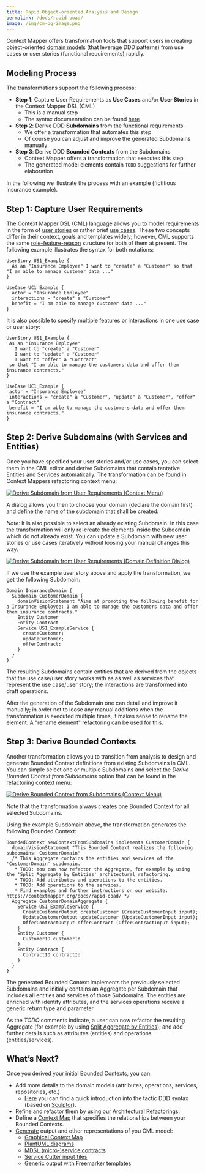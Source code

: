 ```yaml
---
title: Rapid Object-oriented Analysis and Design
permalink: /docs/rapid-ooad/
image: /img/cm-og-image.png
---
```


Context Mapper offers transformation tools that support users in creating object-oriented [domain models](https://martinfowler.com/eaaCatalog/domainModel.html) (that leverage DDD patterns) from use cases or user stories (functional requirements) rapidly. 

## Modeling Process
The transformations support the following process:

 - **Step 1**: Capture User Requirements as **Use Cases** and/or **User Stories** in the Context Mapper DSL (CML)
   - This is a manual step
   - The syntax documentation can be found [here](/docs/user-requirements/)
 - **Step 2**: Derive DDD **Subdomains** from the functional requirements
   - We offer a transformation that automates this step
   - Of course you can adjust and improve the generated Subdomains manually
 - **Step 3**: Derive DDD **Bounded Contexts** from the Subdomains
   - Context Mapper offers a transformation that executes this step
   - The generated model elements contain `TODO` suggestions for further elaboration

In the following we illustrate the process with an example (fictitious insurance example).

## Step 1: Capture User Requirements
The Context Mapper DSL (CML) language allows you to model requirements in the form of [user stories](https://www.agilealliance.org/glossary/user-stories/) or rather brief [use cases](https://medium.com/@warren2lynch/all-you-need-to-know-about-use-case-modeling-828756da3215). These two concepts differ in their context, goals and templates widely; however, CML supports the same [role-feature-reason](https://www.agilealliance.org/glossary/user-story-template/) structure for both of them at present. 
The following example illustrates the syntax for both notations:

```text
UserStory US1_Example {
  As an "Insurance Employee" I want to "create" a "Customer" so that "I am able to manage customer data ..."
}

UseCase UC1_Example {
  actor = "Insurance Employee"
  interactions = "create" a "Customer"
  benefit = "I am able to manage customer data ..."
}
```

It is also possible to specify multiple features or interactions in one use case or user story:

 ```text
UserStory US1_Example {
  As an "Insurance Employee" 
    I want to "create" a "Customer"
    I want to "update" a "Customer"
    I want to "offer" a "Contract" 
  so that "I am able to manage the customers data and offer them insurance contracts."
}

UseCase UC1_Example {
  actor = "Insurance Employee"
  interactions = "create" a "Customer", "update" a "Customer", "offer" a "Contract"
  benefit = "I am able to manage the customers data and offer them insurance contracts."
}
```

## Step 2: Derive Subdomains (with Services and Entities)
Once you have specified your user stories and/or use cases, you can select them in the CML editor and derive Subdomains that contain tentative Entities and Services automatically. The transformation can be found in Context Mappers refactoring context menu:

<a target="_blank" href="/img/derive-subdomain-from-ur-1.png">![Derive Subdomain from User Requirements (Context Menu)](/img/derive-subdomain-from-ur-1.png)</a>
 
A dialog allows you then to choose your domain (declare the domain first) and define the name of the subdomain that shall be created:

*Note:* It is also possible to select an already existing Subdomain. In this case the transformation will only re-create the elements inside the Subdomain which do not already exist.
You can update a Subdomain with new user stories or use cases iteratively without loosing your manual changes this way. 

<a target="_blank" href="/img/derive-subdomain-from-ur-2.png">![Derive Subdomain from User Requirements (Domain Definition Dialog)](/img/derive-subdomain-from-ur-2.png)</a>

If we use the example user story above and apply the transformation, we get the following Subdomain:

```text
Domain InsuranceDomain {
  Subdomain CustomerDomain {
    domainVisionStatement "Aims at promoting the following benefit for a Insurance Employee: I am able to manage the customers data and offer them insurance contracts."
    Entity Customer
    Entity Contract
    Service US1_ExampleService {
      createCustomer;
      updateCustomer;
      offerContract;
    }
  }
}
```

The resulting Subdomains contain entities that are derived from the objects that the use case/user story works with as as well as services that represent the use case/user story; the interactions are transformed into draft operations. 

After the generation of the Subdomain one can detail and improve it manually; in order not to loose any manual additions when the transformation is executed multiple times, it makes sense to rename the element. A "rename element" refactoring can be used for this.

## Step 3: Derive Bounded Contexts
Another transformation allows you to transition from analysis to design and generate Bounded Context definitions from existing Subdomains in CML. You can simple select one or multiple Subdomains and select the _Derive Bounded Context from Subdomains_ option that can be found in the refactoring context menu:

<a target="_blank" href="/img/derive-bc-from-subdomain-1.png">![Derive Bounded Context from Subdomains (Context Menu)](/img/derive-bc-from-subdomain-1.png)</a>

Note that the transformation always creates one Bounded Context for all selected Subdomains.  

Using the example Subdomain above, the transformation generates the following Bounded Context:

```text
BoundedContext NewContextFromSubdomains implements CustomerDomain {
  domainVisionStatement "This Bounded Context realizes the following subdomains: CustomerDomain"
  /* This Aggregate contains the entities and services of the 'CustomerDomain' subdomain.
   * TODO: You can now refactor the Aggregate, for example by using the 'Split Aggregate by Entities' architectural refactoring.
   * TODO: Add attributes and operations to the entities.
   * TODO: Add operations to the services.
   * Find examples and further instructions on our website: https://contextmapper.org/docs/rapid-ooad/ */
  Aggregate CustomerDomainAggregate {
    Service US1_ExampleService {
      CreateCustomerOutput createCustomer (CreateCustomerInput input);
      UpdateCustomerOutput updateCustomer (UpdateCustomerInput input);
      OfferContractOutput offerContract (OfferContractInput input);
    }
    Entity Customer {
      CustomerID customerId
    }
    Entity Contract {
      ContractID contractId
    }
  }
}
```

The generated Bounded Context implements the previously selected Subdomains and initially contains an Aggregate per Subdomain that includes all entities and services of those Subdomains. The entities are enriched with identify attributes, and the services operations receive a generic return type and parameter. 

As the _TODO_ comments indicate, a user can now refactor the resulting Aggregate (for example by using [Split Aggregate by Entities](/docs/ar-split-aggregate-by-entities/)), and add further details such as attributes (entities) and operations (entities/services).

## What’s Next?
Once you derived your initial Bounded Contexts, you can:

 - Add more details to the domain models (attributes, operations, services, repositories, etc.)
   - [Here](/docs/tactic-ddd/) you can find a quick introduction into the tactic DDD syntax (based on [Sculptor](http://sculptorgenerator.org/)).
 - Refine and refactor them by using our [Architectural Refactorings](/docs/architectural-refactorings/).
 - Define a [Context Map](/docs/context-map/) that specifies the relationships between your Bounded Contexts.
 - [Generate](/docs/generators/) output and other representations of you CML model:
   - [Graphical Context Map](/docs/context-map-generator/)
   - [PlantUML diagrams](/docs/plant-uml/)
   - [MDSL (micro-)service contracts](/docs/mdsl/)
   - [Service Cutter input files](/docs/service-cutter/)
   - [Generic output with Freemarker templates](/docs/generic-freemarker-generator/)
